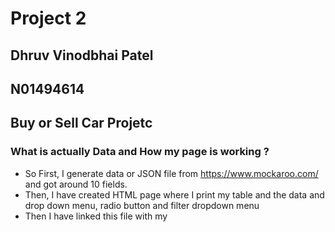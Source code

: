 # Project 2

## Dhruv Vinodbhai Patel
## N01494614
## Buy or Sell Car Projetc


### What is actually Data and How my page is working ? 
- So First, I generate data or JSON file from https://www.mockaroo.com/ and got around 10 fields.
- Then, I have created HTML page where I print my table and the data and drop down menu, radio button and filter dropdown menu
- Then I have linked this file with my 
